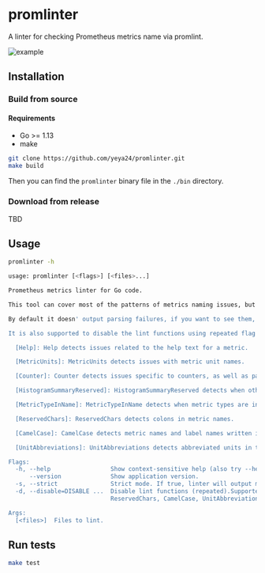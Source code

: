 # promlinter

A linter for checking Prometheus metrics name via promlint.

![example](assets/example.png)

## Installation

### Build from source

#### Requirements

- Go >= 1.13
- make

``` bash
git clone https://github.com/yeya24/promlinter.git
make build
```

Then you can find the `promlinter` binary file in the `./bin` directory.

### Download from release

TBD

## Usage

``` bash
promlinter -h

usage: promlinter [<flags>] [<files>...]

Prometheus metrics linter for Go code.

This tool can cover most of the patterns of metrics naming issues, but it cannot detect metric values that can only be determined in the runtime.

By default it doesn' output parsing failures, if you want to see them, you can add --strict flag to enable it.

It is also supported to disable the lint functions using repeated flag --disable. Current supported functions are:

  [Help]: Help detects issues related to the help text for a metric.

  [MetricUnits]: MetricUnits detects issues with metric unit names.

  [Counter]: Counter detects issues specific to counters, as well as patterns that should only be used with counters.

  [HistogramSummaryReserved]: HistogramSummaryReserved detects when other types of metrics use names or labels reserved for use by histograms and/or summaries.

  [MetricTypeInName]: MetricTypeInName detects when metric types are included in the metric name.

  [ReservedChars]: ReservedChars detects colons in metric names.

  [CamelCase]: CamelCase detects metric names and label names written in camelCase.

  [UnitAbbreviations]: UnitAbbreviations detects abbreviated units in the metric name.

Flags:
  -h, --help                 Show context-sensitive help (also try --help-long and --help-man).
      --version              Show application version.
  -s, --strict               Strict mode. If true, linter will output more issues including parsing failures.
  -d, --disable=DISABLE ...  Disable lint functions (repeated).Supported options: Help, Counter, MetricUnits, HistogramSummaryReserved, MetricTypeInName,
                             ReservedChars, CamelCase, UnitAbbreviations

Args:
  [<files>]  Files to lint.

```

## Run tests

``` bash
make test
```
